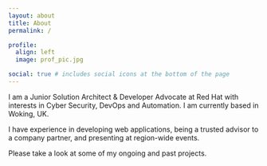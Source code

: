 ```yaml
---
layout: about
title: About
permalink: /

profile:
  align: left
  image: prof_pic.jpg

social: true # includes social icons at the bottom of the page
---
```


I am a Junior Solution Architect & Developer Advocate at Red Hat with interests in Cyber Security, DevOps and Automation. I am currently based in Woking, UK.

I have experience in developing web applications, being a trusted advisor to a company partner, and presenting at region-wide events.

Please take a look at some of my ongoing and past projects.